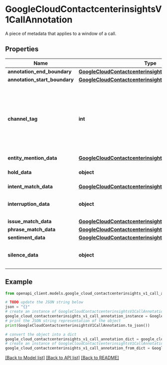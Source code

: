 # GoogleCloudContactcenterinsightsV1CallAnnotation

A piece of metadata that applies to a window of a call.

## Properties

Name | Type | Description | Notes
------------ | ------------- | ------------- | -------------
**annotation_end_boundary** | [**GoogleCloudContactcenterinsightsV1AnnotationBoundary**](GoogleCloudContactcenterinsightsV1AnnotationBoundary.md) |  | [optional] 
**annotation_start_boundary** | [**GoogleCloudContactcenterinsightsV1AnnotationBoundary**](GoogleCloudContactcenterinsightsV1AnnotationBoundary.md) |  | [optional] 
**channel_tag** | **int** | The channel of the audio where the annotation occurs. For single-channel audio, this field is not populated. | [optional] 
**entity_mention_data** | [**GoogleCloudContactcenterinsightsV1EntityMentionData**](GoogleCloudContactcenterinsightsV1EntityMentionData.md) |  | [optional] 
**hold_data** | **object** | The data for a hold annotation. | [optional] 
**intent_match_data** | [**GoogleCloudContactcenterinsightsV1IntentMatchData**](GoogleCloudContactcenterinsightsV1IntentMatchData.md) |  | [optional] 
**interruption_data** | **object** | The data for an interruption annotation. | [optional] 
**issue_match_data** | [**GoogleCloudContactcenterinsightsV1IssueMatchData**](GoogleCloudContactcenterinsightsV1IssueMatchData.md) |  | [optional] 
**phrase_match_data** | [**GoogleCloudContactcenterinsightsV1PhraseMatchData**](GoogleCloudContactcenterinsightsV1PhraseMatchData.md) |  | [optional] 
**sentiment_data** | [**GoogleCloudContactcenterinsightsV1SentimentData**](GoogleCloudContactcenterinsightsV1SentimentData.md) |  | [optional] 
**silence_data** | **object** | The data for a silence annotation. | [optional] 

## Example

```python
from openapi_client.models.google_cloud_contactcenterinsights_v1_call_annotation import GoogleCloudContactcenterinsightsV1CallAnnotation

# TODO update the JSON string below
json = "{}"
# create an instance of GoogleCloudContactcenterinsightsV1CallAnnotation from a JSON string
google_cloud_contactcenterinsights_v1_call_annotation_instance = GoogleCloudContactcenterinsightsV1CallAnnotation.from_json(json)
# print the JSON string representation of the object
print(GoogleCloudContactcenterinsightsV1CallAnnotation.to_json())

# convert the object into a dict
google_cloud_contactcenterinsights_v1_call_annotation_dict = google_cloud_contactcenterinsights_v1_call_annotation_instance.to_dict()
# create an instance of GoogleCloudContactcenterinsightsV1CallAnnotation from a dict
google_cloud_contactcenterinsights_v1_call_annotation_from_dict = GoogleCloudContactcenterinsightsV1CallAnnotation.from_dict(google_cloud_contactcenterinsights_v1_call_annotation_dict)
```
[[Back to Model list]](../README.md#documentation-for-models) [[Back to API list]](../README.md#documentation-for-api-endpoints) [[Back to README]](../README.md)


